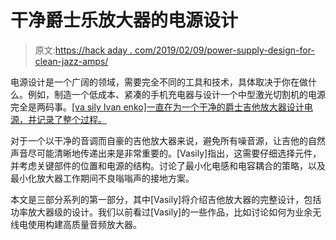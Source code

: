 # 干净爵士乐放大器的电源设计

> 原文:[https://hack aday . com/2019/02/09/power-supply-design-for-clean-jazz-amps/](https://hackaday.com/2019/02/09/power-supply-design-for-clean-jazz-amps/)

电源设计是一个广阔的领域，需要完全不同的工具和技术，具体取决于你在做什么。例如，制造一个低成本、紧凑的手机充电器与设计一个中型激光切割机的电源完全是两码事。[[va sily Ivan enko]一直在为一个干净的爵士吉他放大器设计电源，并记录了整个过程。](http://qrp-popcorn.blogspot.com/2019/01/clean-jazz-guitar-amp-builder-notes.html)

对于一个以干净的音调而自豪的吉他放大器来说，避免所有噪音源，让吉他的自然声音尽可能清晰地传递出来是非常重要的。[Vasily]指出，这需要仔细选择元件，并考虑关键部件的位置和电源的结构。讨论了最小化电感和电容耦合的策略，以及最小化放大器工作期间不良嗡嗡声的接地方案。

本文是三部分系列的第一部分，其中[Vasily]将介绍吉他放大器的完整设计，包括功率放大器级的设计。我们以前看过[Vasily]的一些作品，比如讨论如何为业余无线电使用构建高质量音频放大器。
